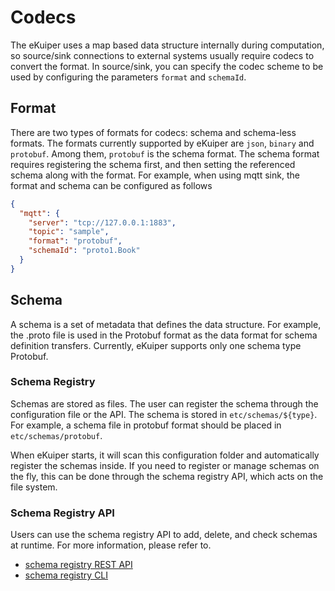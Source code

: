 # Codecs

The eKuiper uses a map based data structure internally during computation, so source/sink connections to external systems usually require codecs to convert the format. In source/sink, you can specify the codec scheme to be used by configuring the parameters `format` and `schemaId`.

## Format

There are two types of formats for codecs: schema and schema-less formats. The formats currently supported by eKuiper are `json`, `binary` and `protobuf`. Among them, `protobuf` is the schema format.
The schema format requires registering the schema first, and then setting the referenced schema along with the format. For example, when using mqtt sink, the format and schema can be configured as follows

```json
{
  "mqtt": {
    "server": "tcp://127.0.0.1:1883",
    "topic": "sample",
    "format": "protobuf",
    "schemaId": "proto1.Book"
  }
}
```

## Schema

A schema is a set of metadata that defines the data structure. For example, the .proto file is used in the Protobuf format as the data format for schema definition transfers. Currently, eKuiper supports only one schema type Protobuf.

### Schema Registry

Schemas are stored as files. The user can register the schema through the configuration file or the API. The schema is stored in `etc/schemas/${type}`. For example, a schema file in protobuf format should be placed in `etc/schemas/protobuf`.

When eKuiper starts, it will scan this configuration folder and automatically register the schemas inside. If you need to register or manage schemas on the fly, this can be done through the schema registry API, which acts on the file system.

### Schema Registry API

Users can use the schema registry API to add, delete, and check schemas at runtime. For more information, please refer to.

- [schema registry REST API](../operation/restapi/schemas.md)
- [schema registry CLI](../operation/cli/schemas.md)